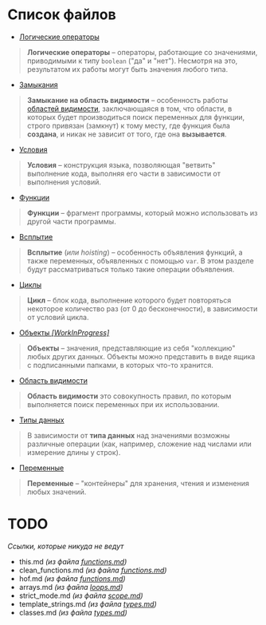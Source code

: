 # Список файлов

* [Логические операторы](boolean_operators.md)
> **Логические операторы** – операторы, работающие со значениями, приводимыми к типу `boolean` ("да" и "нет"). Несмотря на это, результатом их работы могут быть значения любого типа.

* [Замыкания](closure.md)
> **Замыкание на область видимости** – особенность работы [областей видимости](scope.md), заключающаяся в том, что области, в которых будет производиться поиск переменных для функции, строго привязан (замкнут) к тому месту, где функция была **создана**, и никак не зависит от того, где она **вызывается**.

* [Условия](conditions.md)
> **Условия** – конструкция языка, позволяющая "ветвить" выполнение кода, выполняя его части в зависимости от выполнения условий.

* [Функции](functions.md)
> **Функции** – фрагмент программы, который можно использовать из другой части программы.

* [Всплытие](hoisting.md)
> **Всплытие** (*или hoisting*) – особенность объявления функций, а также переменных, объявленных с помощью `var`. В этом разделе будут рассматриваться только такие операции объявления.

* [Циклы](loops.md)
> **Цикл** – блок кода, выполнение которого будет повторяться некоторое количество раз (от 0 до бесконечности), в зависимости от условий цикла.

* [Объекты *[WorkInProgress]*](objects.md)
> **Объекты** – значения, представляющие из себя "коллекцию" любых других данных. Объекты можно представить в виде ящика с подписанными папками, в которых что-то хранится.

* [Область видимости](scope.md)
> **Область видимости** это совокупность правил, по которым выполняется поиск переменных при их использовании.

* [Типы данных](types.md)
> В зависимости от **типа данных** над значениями возможны различные операции (как, например, сложение над числами или измерение длины у строк).

* [Переменные](variables.md)
> **Переменные** – "контейнеры" для хранения, чтения и изменения любых значений.

# TODO

*Cсылки, которые никуда не ведут*

* this.md *(из файла [functions.md](functions.md))*
* clean_functions.md *(из файла [functions.md](functions.md))*
* hof.md *(из файла [functions.md](functions.md))*
* arrays.md *(из файла [loops.md](loops.md))*
* strict_mode.md *(из файла [scope.md](scope.md))*
* template_strings.md *(из файла [types.md](types.md))*
* classes.md *(из файла [types.md](types.md))*


